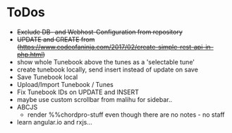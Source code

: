 # ToDos
* ~~Exclude DB- and Webhost-Configuration from repository~~
* ~~UPDATE and CREATE from (https://www.codeofaninja.com/2017/02/create-simple-rest-api-in-php.html)~~
* show whole Tunebook above the tunes as a 'selectable tune'
* create tunebook locally, send insert instead of update on save
* Save Tunebook local
* Upload/Import Tunebook / Tunes
* Fix Tunebook IDs on UPDATE and INSERT
* maybe use custom scrollbar from malihu for sidebar..
* ABCJS
  * render %%chordpro-stuff even though there are no notes - no staff
* learn angular.io and rxjs...